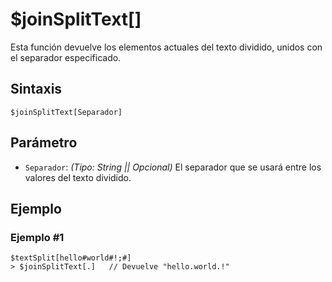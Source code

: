 
# $joinSplitText[]

Esta función devuelve los elementos actuales del texto dividido, unidos con el separador especificado.  

## Sintaxis  
```plaintext
$joinSplitText[Separador]
```  

## Parámetro  

- `Separador`: *(Tipo: String || Opcional)* El separador que se usará entre los valores del texto dividido.  

## Ejemplo  

### Ejemplo #1  
```plaintext
$textSplit[hello#world#!;#]
> $joinSplitText[.]   // Devuelve "hello.world.!"
```
